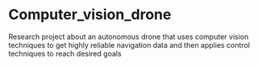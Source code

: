 # Computer_vision_drone
Research project about an autonomous drone that uses computer vision techniques to get highly reliable navigation data and then applies control techniques  to reach desired goals
